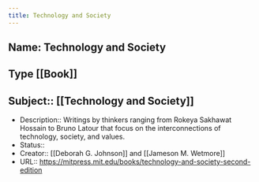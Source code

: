 ```yaml
---
title: Technology and Society
---
```


## Name:  Technology and Society
## Type  [[Book]]
## Subject::  [[Technology and Society]]
- Description:: Writings by thinkers ranging from Rokeya Sakhawat Hossain to Bruno Latour that focus on the interconnections of technology, society, and values.
- Status:: 
- Creator::  [[Deborah G. Johnson]] and [[Jameson M. Wetmore]]
- URL::  https://mitpress.mit.edu/books/technology-and-society-second-edition

